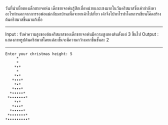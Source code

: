 ﻿
วันที่น่าเบื่อของเด็กชายจอห์น
เด็กชายจอห์นรู้สึกเบื่อหน่ายและเซงมากในวันคริสมาสซึ่งเค้ากำลังหาอะไรทำนอกจากการรอพ่อแม่กลับมาบ้านเพื่อจะพาเค้าไปเที่ยว เค้าจึงไปหาไรทำโดยการเขียนโค๊ดสร้างต้นคริสมาสขึ้นมาแก้เบื่อ


----------
Input : รับค่าความสูงของต้นคริสมาสของเด็กชายจอห์นมีความสูงของต้นตั้งแต่ 3 ขึ้นไป
Output : แสดงภาพรูปต้นคริสมาสโดยแต่ละชั้นจะมีความกว้างมากขึ้นชั้นละ 2


----------

    Enter your christmas height: 5
         *
         *
        *•*
         *
        *•*
       *•••*
        *•*
       *•••*
      *•••••*
     *•••••••*
        *•*
       *•••*
      *•••••*
     *•••••••*
    *•••••••••*

